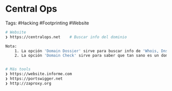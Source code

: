 # Central Ops 

Tags: #Hacking #Footprinting #Website 

```bash 
# Website 
❯ https://centralops.net    # Buscar info del dominio 

Nota: 
	1. La opción 'Domain Dossier' sirve para buscar info de 'Whois, Dns records, Network whois'
	2. La opción 'Domain Check' sirve para saber que tan sano es un dominio 


# Más tools
❯ https://website.informe.com
❯ https://portswigger.net 
❯ http://zaproxy.org 
```